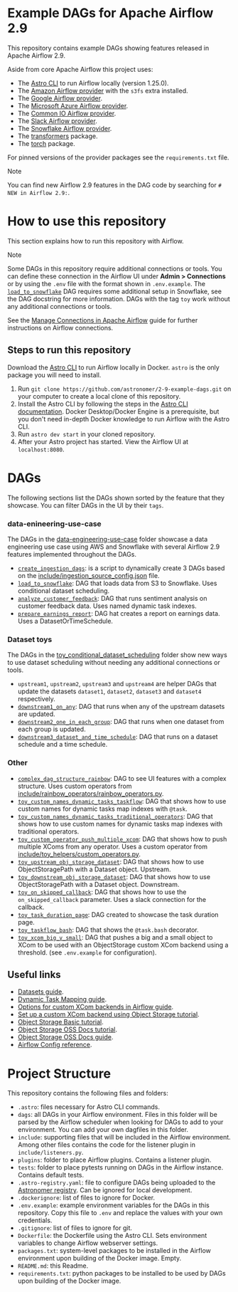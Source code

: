 # Example DAGs for Apache Airflow 2.9

This repository contains example DAGs showing features released in Apache Airflow 2.9. 

Aside from core Apache Airflow this project uses:
- The [Astro CLI](https://docs.astronomer.io/astro/cli/install-cli) to run Airflow locally (version 1.25.0).
- The [Amazon Airflow provider](https://registry.astronomer.io/providers/apache-airflow-providers-amazon/versions/latest) with the `s3fs` extra installed.
- The [Google Airflow provider](https://registry.astronomer.io/providers/apache-airflow-providers-google/versions/latest).
- The [Microsoft Azure Airflow provider](https://registry.astronomer.io/providers/apache-airflow-providers-microsoft-azure/versions/latest).
- The [Common IO Airflow provider](https://registry.astronomer.io/providers/apache-airflow-providers-common-io/versions/latest).
- The [Slack Airflow provider](https://registry.astronomer.io/providers/apache-airflow-providers-slack/versions/latest).
- The [Snowflake Airflow provider](https://registry.astronomer.io/providers/apache-airflow-providers-snowflake/versions/latest).
- The [transformers](https://pypi.org/project/transformers/) package.
- The [torch](https://pypi.org/project/torch/) package.

For pinned versions of the provider packages see the `requirements.txt` file.

> [!NOTE]  
> You can find new Airflow 2.9 features in the DAG code by searching for `# NEW in Airflow 2.9:`.

# How to use this repository

This section explains how to run this repository with Airflow. 

> [!NOTE]  
> Some DAGs in this repository require additional connections or tools. 
> You can define these connection in the Airflow UI under **Admin > Connections** or by using the `.env` file with the format shown in `.env.example`.
> The [`load_to_snowflake`](dags/data-engineering-use-case/ingestion/load_to_snowflake.py) DAG requires some additional setup in Snowflake, see the DAG docstring for more information.
> DAGs with the tag `toy` work without any additional connections or tools.

See the [Manage Connections in Apache Airflow](https://docs.astronomer.io/learn/connections) guide for further instructions on Airflow connections. 

## Steps to run this repository

Download the [Astro CLI](https://docs.astronomer.io/astro/cli/install-cli) to run Airflow locally in Docker. `astro` is the only package you will need to install.

1. Run `git clone https://github.com/astronomer/2-9-example-dags.git` on your computer to create a local clone of this repository.
2. Install the Astro CLI by following the steps in the [Astro CLI documentation](https://docs.astronomer.io/astro/cli/install-cli). Docker Desktop/Docker Engine is a prerequisite, but you don't need in-depth Docker knowledge to run Airflow with the Astro CLI.
3. Run `astro dev start` in your cloned repository.
4. After your Astro project has started. View the Airflow UI at `localhost:8080`.

# DAGs

The following sections list the DAGs shown sorted by the feature that they showcase. You can filter DAGs in the UI by their `tags`.

### data-enineering-use-case

The DAGs in the [data-engineering-use-case](dags/data-engineering-use-case) folder showcase a data engineering use case using AWS and Snowflake with several Airflow 2.9 features implemented throughout the DAGs. 

- [`create_ingestion_dags`](dags/data-engineering-use-case/ingestion/create_ingestion_dags.py): is a script to dynamically create 3 DAGs based on the [include/ingestion_source_config.json](include/ingestion_source_config.json) file.
- [`load_to_snowflake`](dags/data-engineering-use-case/ingestion/load_to_snowflake.py): DAG that loads data from S3 to Snowflake. Uses conditional dataset scheduling.
- [`analyze_customer_feedback`](dags/data-engineering-use-case/analyze_customer_feedback.py): DAG that runs sentiment analysis on customer feedback data. Uses named dynamic task indexes.
- [`prepare_earnings_report`](dags/data-engineering-use-case/prepare_earnings_report.py): DAG hat creates a report on earnings data. Uses a DatasetOrTimeSchedule.

### Dataset toys

The DAGs in the [toy_conditional_dataset_scheduling](dags/toys/toy_conditional_dataset_scheduling/) folder show new ways to use dataset scheduling without needing any additional connections or tools.

- `upstream1`, `upstream2`, `upstream3` and `upstream4` are helper DAGs that update the datasets `dataset1`, `dataset2`, `dataset3` and `dataset4` respectively.
- [`downstream1_on_any`](dags/toys/toy_conditional_dataset_scheduling/downstream1_on_any.py): DAG that runs when any of the upstream datasets are updated.
- [`downstream2_one_in_each_group`](dags/toys/toy_conditional_dataset_scheduling/downstream2_one_in_each_group.py): DAG that runs when one dataset from each group is updated.
- [`downstream3_dataset_and_time_schedule`](dags/toys/toy_conditional_dataset_scheduling/downstream3_dataset_and_time_schedule.py): DAG that runs on a dataset schedule and a time schedule.

### Other

- [`complex_dag_structure_rainbow`](dags/toys/complex_dag_structure_rainbow.py): DAG to see UI features with a complex structure. Uses custom operators from [include/rainbow_operators/rainbow_operators.py](include/rainbow_operators/rainbow_operators.py).
- [`toy_custom_names_dynamic_tasks_taskflow`](dags/toys/toy_custom_names_dynamic_tasks_taskflow.py): DAG that shows how to use custom names for dynamic tasks map indexes with `@task`.
- [`toy_custom_names_dynamic_tasks_traditional_operators`](dags/toys/toy_custom_names_dynamic_tasks_traditional_operators.py): DAG that shows how to use custom names for dynamic tasks map indexes with traditional operators.
- [`toy_custom_operator_push_multiple_xcom`](dags/toys/toy_custom_operator_push_multiple_xcom.py): DAG that shows how to push multiple XComs from any operator. Uses a custom operator from [include/toy_helpers/custom_operators.py](include/toy_helpers/custom_operators.py).
- [`toy_upstream_obj_storage_dataset`](dags/toys/toy_upstream_obj_storage_dataset.py): DAG that shows how to use ObjectStoragePath with a Dataset object. Upstream.
- [`toy_downstream_obj_storage_dataset`](dags/toys/toy_downstream_obj_storage_dataset.py): DAG that shows how to use ObjectStoragePath with a Dataset object. Downstream.
- [`toy_on_skipped_callback`](dags/toys/toy_on_skipped_callback.py): DAG that shows how to use the `on_skipped_callback` parameter. Uses a slack connection for the callback.
- [`toy_task_duration_page`](dags/toys/toy_task_duration_page.py): DAG created to showcase the task duration page.
- [`toy_taskflow_bash`](dags/toys/toy_taskflow_bash.py): DAG that shows the `@task.bash` decorator.
- [`toy_xcom_big_v_small`](dags/toys/toy_xcom_big_v_small.py): DAG that pushes a big and a small object to XCom to be used with an ObjectStorage custom XCom backend using a threshold. (see `.env.example` for configuration).

## Useful links

- [Datasets guide](https://docs.astronomer.io/learn/airflow-datasets).
- [Dynamic Task Mapping guide](https://docs.astronomer.io/learn/dynamic-tasks).
- [Options for custom XCom backends in Airflow guide](https://docs.astronomer.io/learnairflow-custom-xcom-backends).
- [Set up a custom XCom backend using Object Storage tutorial](https://docs.astronomer.io/learn/xcom-backend-tutorial).
- [Object Storage Basic tutorial](https://docs.astronomer.io/learn/airflow-object-storage-tutorial).
- [Object Storage OSS Docs tutorial](https://airflow.apache.org/docs/apache-airflow/stable/tutorial/objectstorage.html#object-storage).
- [Object Storage OSS Docs guide](https://airflow.apache.org/docs/apache-airflow/stable/core-concepts/objectstorage.html#object-storage).
- [Airflow Config reference](https://airflow.apache.org/docs/apache-airflow/stable/configurations-ref.html).

# Project Structure

This repository contains the following files and folders:

- `.astro`: files necessary for Astro CLI commands.
-  `dags`: all DAGs in your Airflow environment. Files in this folder will be parsed by the Airflow scheduler when looking for DAGs to add to your environment. You can add your own dagfiles in this folder.
- `include`: supporting files that will be included in the Airflow environment. Among other files contains the code for the listener plugin in `include/listeners.py`.
- `plugins`: folder to place Airflow plugins. Contains a listener plugin.
- `tests`: folder to place pytests running on DAGs in the Airflow instance. Contains default tests.
- `.astro-registry.yaml`: file to configure DAGs being uploaded to the [Astronomer registry](https://registry.astronomer.io/). Can be ignored for local development.
- `.dockerignore`: list of files to ignore for Docker.
- `.env.example`: example environment variables for the DAGs in this repository. Copy this file to `.env` and replace the values with your own credentials.
- `.gitignore`: list of files to ignore for git.
- `Dockerfile`: the Dockerfile using the Astro CLI. Sets environment variables to change Airflow webserver settings.
- `packages.txt`: system-level packages to be installed in the Airflow environment upon building of the Docker image. Empty.
- `README.md`: this Readme.
- `requirements.txt`: python packages to be installed to be used by DAGs upon building of the Docker image.